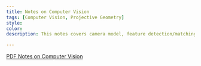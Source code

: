 ```yaml
---
title: Notes on Computer Vision
tags: [Computer Vision, Projective Geometry]
style: 
color: 
description: This notes covers camera model, feature detection/matching, optical flow, and projective geometry.

---
```


[PDF Notes on Computer Vision](https://raw.githubusercontent.com/Siming-He/siming-he.github.io/master/assets/post/2022-9-2-notes-on-computer-vision/Computer_Vision.pdf)